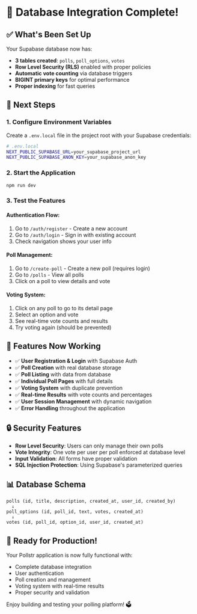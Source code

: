 # 🎉 Database Integration Complete!

## ✅ What's Been Set Up

Your Supabase database now has:
- **3 tables created**: `polls`, `poll_options`, `votes`
- **Row Level Security (RLS)** enabled with proper policies
- **Automatic vote counting** via database triggers
- **BIGINT primary keys** for optimal performance
- **Proper indexing** for fast queries

## 🔧 Next Steps

### 1. Configure Environment Variables
Create a `.env.local` file in the project root with your Supabase credentials:

```bash
# .env.local
NEXT_PUBLIC_SUPABASE_URL=your_supabase_project_url
NEXT_PUBLIC_SUPABASE_ANON_KEY=your_supabase_anon_key
```

### 2. Start the Application
```bash
npm run dev
```

### 3. Test the Features

#### Authentication Flow:
1. Go to `/auth/register` - Create a new account
2. Go to `/auth/login` - Sign in with existing account
3. Check navigation shows your user info

#### Poll Management:
1. Go to `/create-poll` - Create a new poll (requires login)
2. Go to `/polls` - View all polls
3. Click on a poll to view details and vote

#### Voting System:
1. Click on any poll to go to its detail page
2. Select an option and vote
3. See real-time vote counts and results
4. Try voting again (should be prevented)

## 🚀 Features Now Working

- ✅ **User Registration & Login** with Supabase Auth
- ✅ **Poll Creation** with real database storage
- ✅ **Poll Listing** with data from database
- ✅ **Individual Poll Pages** with full details
- ✅ **Voting System** with duplicate prevention
- ✅ **Real-time Results** with vote counts and percentages
- ✅ **User Session Management** with dynamic navigation
- ✅ **Error Handling** throughout the application

## 🔒 Security Features

- **Row Level Security**: Users can only manage their own polls
- **Vote Integrity**: One vote per user per poll enforced at database level
- **Input Validation**: All forms have proper validation
- **SQL Injection Protection**: Using Supabase's parameterized queries

## 📊 Database Schema

```
polls (id, title, description, created_at, user_id, created_by)
  ↓
poll_options (id, poll_id, text, votes, created_at)
  ↓
votes (id, poll_id, option_id, user_id, created_at)
```

## 🎯 Ready for Production!

Your Pollstr application is now fully functional with:
- Complete database integration
- User authentication
- Poll creation and management
- Voting system with real-time results
- Proper security and validation

Enjoy building and testing your polling platform! 🗳️
